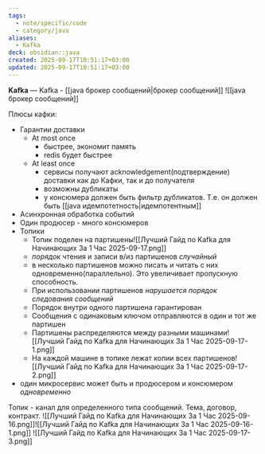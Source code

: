```yaml
---
tags:
  - note/specific/code
  - category/java
aliases:
  - Kafka
deck: obsidian::java
created: 2025-09-17T10:51:17+03:00
updated: 2025-09-17T10:51:17+03:00
---
```


**Kafka**
—
Kafka - [[java брокер сообщений|брокер сообщений]]
![[java брокер сообщений]]

Плюсы кафки:
- Гарантии доставки
	- At most once
		- быстрее, экономит память
		- redis будет быстрее
	- At least once
		- сервисы получают acknowledgement(подтверждение) доставки как до Кафки, так и до получателя
		- возможны дубликаты
		- у консюмера должен быть фильтр дубликатов. Т.е. он должен быть [[java идемпотетность|идемпотентным]]
- Асинхронная обработка событий
- Один продюсер - много консюмеров
- Топики
	- Топик поделен на партишены![[Лучший Гайд по Kafka для Начинающих За 1 Час 2025-09-17.png]]
	- *порядок* чтения и записи в/из партишенов *случайный*
	- в несколько партишенов можно писать и читать с них одновременно(параллельно). Это увеличивает пропускную способность.
	- При использовании партишенов *нарушается порядок следования сообщений*
	- Порядок внутри одного партишена гарантирован
	- Сообщения с одинаковым ключом отправляются в один и тот же партишен
	- Партишены распределяются между разными машинами![[Лучший Гайд по Kafka для Начинающих За 1 Час 2025-09-17-1.png]]
	- На каждой машине в топике лежат копии всех партишенов![[Лучший Гайд по Kafka для Начинающих За 1 Час 2025-09-17-2.png]]
- один микросервис может быть и продюсером и консюмером *одновременно*

Топик - канал для определенного типа сообщений. Тема, договор, контракт. ![[Лучший Гайд по Kafka для Начинающих За 1 Час 2025-09-16.png]]![[Лучший Гайд по Kafka для Начинающих За 1 Час 2025-09-16-1.png]]
![[Лучший Гайд по Kafka для Начинающих За 1 Час 2025-09-17-3.png]]

